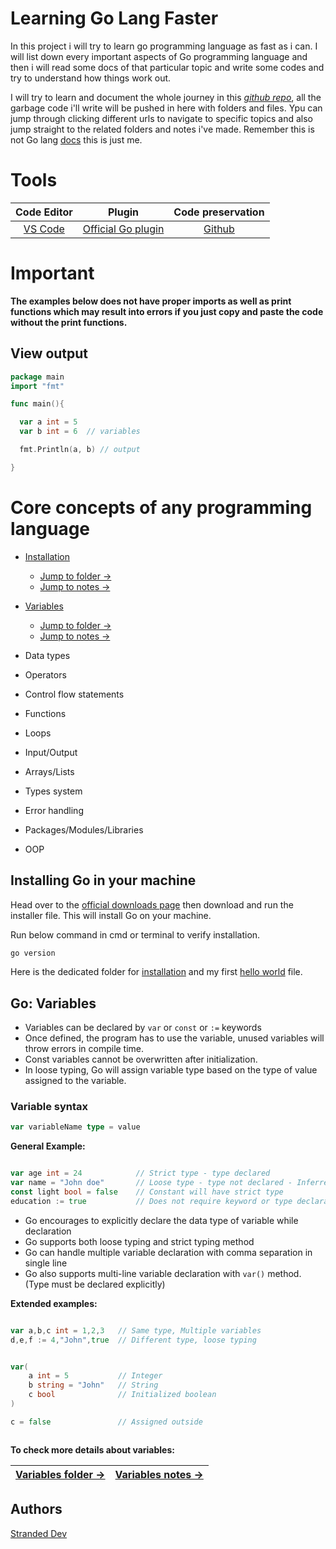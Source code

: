 
# Learning Go Lang Faster

In this project i will try to learn go programming language as fast as i can. I will list down every important aspects of Go programming language and then i will read some docs of that particular topic and write some codes and try to understand how things work out. 

I will try to learn and document the whole journey in this [*github repo*](https://github.com/StrandedDev/Learning-Go-faster), all the garbage code i'll write will be pushed in here with folders and files. Ypu can jump through clicking different urls to navigate to specific topics and also jump straight to the related folders and notes i've made. Remember this is not Go lang [docs](https://go.dev/doc/) this is just me. 

# Tools 
 

| Code Editor | Plugin | Code preservation |
|:----------------:|:-----------:|:----------------------:|
|[VS Code](https://code.visualstudio.com/download) | [Official Go plugin](https://marketplace.visualstudio.com/items?itemName=golang.Go) | [Github](https://www.github.com) |


# Important 

**The examples below does not have proper imports as well as print functions which may result into errors if you just copy and paste the code without the print functions.**

## View output

```go
package main
import "fmt"

func main(){

  var a int = 5
  var b int = 6  // variables

  fmt.Println(a, b) // output

}

```



# Core concepts of  any programming language

- [Installation](#Installing-Go-in-your-machine)
    - [Jump to folder &rarr;](https://github.com/StrandedDev/Learning-Go-faster/tree/main/Topics/Installation)
    - [Jump to notes &rarr;](https://github.com/StrandedDev/Learning-Go-faster/blob/main/Topics/Installation/installation_notes.md)

- [Variables](#Go-Variables)
    - [Jump to folder &rarr;](https://github.com/StrandedDev/Learning-Go-faster/tree/main/Topics/Variables)
    - [Jump to notes &rarr;](https://github.com/StrandedDev/Learning-Go-faster/blob/main/Topics/Variables/variables_notes.md)

- Data types

- Operators

- Control flow statements

- Functions 

- Loops 

- Input/Output

- Arrays/Lists

- Types system

- Error handling 

- Packages/Modules/Libraries

- OOP 


## Installing Go in your machine

Head over to the [official downloads page](https://go.dev/doc/install) then download and run the installer file. This will install Go on your machine. 

Run below command in cmd or terminal to verify installation. 

```bash
go version
```

Here is the dedicated folder for [installation](https://github.com/StrandedDev/Learning-Go-faster/tree/main/Topics/Installation) and my first [hello world](https://github.com/StrandedDev/Learning-Go-faster/blob/main/Topics/Installation/hello_world.go) file.


## Go: Variables

- Variables can be declared by `var` or `const` or `:=` keywords
- Once defined, the program has to use the variable, unused variables will throw errors in compile time.
- Const variables cannot be overwritten after initialization. 
- In loose typing, Go will assign variable type based on the type of value assigned to the variable.

### Variable syntax

```go
var variableName type = value
```

**General Example:** 

```go

var age int = 24            // Strict type - type declared
var name = "John doe"       // Loose type - type not declared - Inferred to string
const light bool = false    // Constant will have strict type
education := true           // Does not require keyword or type declaration

```

- Go encourages to explicitly declare the data type of variable while declaration
- Go supports both loose typing and strict typing method 
- Go can handle multiple variable declaration with comma separation in single line
- Go also supports multi-line variable declaration with `var()` method. (Type must be declared explicitly)

**Extended examples:**

```go

var a,b,c int = 1,2,3   // Same type, Multiple variables
d,e,f := 4,"John",true  // Different type, loose typing


var(
    a int = 5           // Integer 
    b string = "John"   // String
    c bool              // Initialized boolean
)

c = false               // Assigned outside 



```

**To check more details about variables:** <br/>

| [Variables folder &rarr;](Topics/Variables) | [Variables notes &rarr;](Topics/Variables/variables_notes.md) |
|:-:|:-:|






    
## Authors

[Stranded Dev](https://github.com/StrandedDev)



